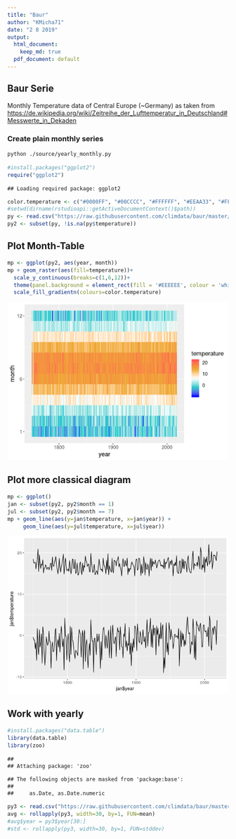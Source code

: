 ```yaml
---
title: "Baur"
author: "KMicha71"
date: "2 8 2019"
output:
  html_document: 
    keep_md: true
  pdf_document: default
---
```




## Baur Serie


Monthly Temperature data of Central Europe (~Germany) as taken from
https://de.wikipedia.org/wiki/Zeitreihe_der_Lufttemperatur_in_Deutschland#Messwerte_in_Dekaden

### Create plain monthly series


```sh
python ./source/yearly_monthly.py
```


```r
#install.packages("ggplot2")
require("ggplot2")
```

```
## Loading required package: ggplot2
```

```r
color.temperature <- c("#0000FF", "#00CCCC", "#FFFFFF", "#EEAA33", "#FF5555")
#setwd(dirname(rstudioapi::getActiveDocumentContext()$path))
py <- read.csv("https://raw.githubusercontent.com/climdata/baur/master/csv/baur_monthly.csv", sep=",")
py2 <- subset(py, !is.na(py$temperature))
```

## Plot Month-Table


```r
mp <- ggplot(py2, aes(year, month))
mp + geom_raster(aes(fill=temperature))+
  scale_y_continuous(breaks=c(1,6,12))+
  theme(panel.background = element_rect(fill = '#EEEEEE', colour = 'white'), legend.position="right", text=element_text(size=14))+
  scale_fill_gradientn(colours=color.temperature)
```

![](README_files/figure-html/plot-1.png)<!-- -->

## Plot more classical diagram


```r
mp <- ggplot()
jan <- subset(py2, py2$month == 1)
jul <- subset(py2, py2$month == 7)
mp + geom_line(aes(y=jan$temperature, x=jan$year)) + 
     geom_line(aes(y=jul$temperature, x=jul$year))
```

![](README_files/figure-html/classical-1.png)<!-- -->

## Work with yearly


```r
#install.packages("data.table")
library(data.table)
library(zoo)
```

```
## 
## Attaching package: 'zoo'
```

```
## The following objects are masked from 'package:base':
## 
##     as.Date, as.Date.numeric
```

```r
py3 <- read.csv("https://raw.githubusercontent.com/climdata/baur/master/csv/baur_yearly.csv", sep=",")
avg <- rollapply(py3, width=30, by=1, FUN=mean)
#avg$year = py3$year[30:]
#std <- rollapply(py3, width=30, by=1, FUN=stddev)
```
